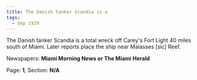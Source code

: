 ```yaml
---  
title: The Danish tanker Scandia is a  
tags:  
  - Sep 1929  
---  
```

  
The Danish tanker Scandia is a total wreck off Carey's Fort Light 40 miles south of Miami. Later reports place the ship near Malasses [sic] Reef.  
  
Newspapers: **Miami Morning News or The Miami Herald**  
  
Page: **1**, Section: **N/A** 
